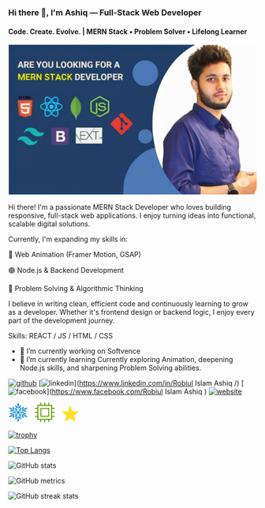 ### Hi there 👋,  I'm Ashiq — Full-Stack Web Developer
#### Code. Create. Evolve. | MERN Stack • Problem Solver • Lifelong Learner
![Code. Create. Evolve. | MERN Stack • Problem Solver • Lifelong Learner](https://github.com/Robiul1711/Ashiq1711/blob/main/ashiq.png)

Hi there! I'm a passionate MERN Stack Developer who loves building responsive, full-stack web applications. I enjoy turning ideas into functional, scalable digital solutions.

Currently, I'm expanding my skills in:

🎨 Web Animation (Framer Motion, GSAP)

🟢 Node.js & Backend Development

🧠 Problem Solving & Algorithmic Thinking

I believe in writing clean, efficient code and continuously learning to grow as a developer. Whether it's frontend design or backend logic, I enjoy every part of the development journey.

Skills:  REACT / JS / HTML / CSS

- 🔭 I’m currently working on Softvence  
- 🌱 I’m currently learning Currently exploring Animation, deepening Node.js skills, and sharpening Problem Solving abilities. 


[<img src='https://cdn.jsdelivr.net/npm/simple-icons@3.0.1/icons/github.svg' alt='github' height='40'>](https://github.com/Robiul1711)  [<img src='https://cdn.jsdelivr.net/npm/simple-icons@3.0.1/icons/linkedin.svg' alt='linkedin' height='40'>](https://www.linkedin.com/in/Robiul Islam Ashiq  /)  [<img src='https://cdn.jsdelivr.net/npm/simple-icons@3.0.1/icons/facebook.svg' alt='facebook' height='40'>](https://www.facebook.com/Robiul Islam Ashiq  )  [<img src='https://cdn.jsdelivr.net/npm/simple-icons@3.0.1/icons/icloud.svg' alt='website' height='40'>](https://calm-custard-a3a2c7.netlify.app/)  

<a href='https://archiveprogram.github.com/'><img src='https://raw.githubusercontent.com/acervenky/animated-github-badges/master/assets/acbadge.gif' width='40' height='40'></a> <a href='https://docs.github.com/en/developers'><img src='https://raw.githubusercontent.com/acervenky/animated-github-badges/master/assets/devbadge.gif' width='40' height='40'></a> <a href='https://stars.github.com/'><img src='https://raw.githubusercontent.com/acervenky/animated-github-badges/master/assets/starbadge.gif' width='35' height='35'></a> 

[![trophy](https://github-profile-trophy.vercel.app/?username=Robiul1711)](https://github.com/ryo-ma/github-profile-trophy)

[![Top Langs](https://github-readme-stats.vercel.app/api/top-langs/?username=Robiul1711)](https://github.com/anuraghazra/github-readme-stats)

![GitHub stats](https://github-readme-stats.vercel.app/api?username=Robiul1711&show_icons=true&count_private=true)  

![GitHub metrics](https://metrics.lecoq.io/Robiul1711)  

![GitHub streak stats](https://streak-stats.demolab.com/?user=Robiul1711)  

